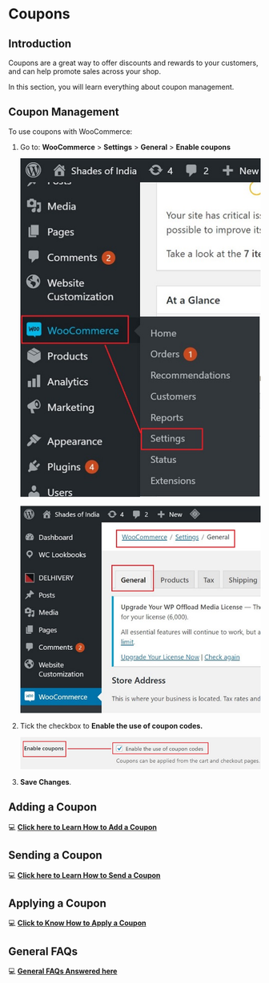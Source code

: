 #   **Coupons**

##  **Introduction**

Coupons are a great way to offer discounts and rewards to your customers, and can help promote sales across your shop.

In this section, you will learn everything about coupon management.

##  **Coupon Management**

To use coupons with WooCommerce:

1.  Go to:  **WooCommerce** > **Settings** > **General** > **Enable coupons**

    ![woosettings](Image\woosettings.jpg)

    ![woogeneral](Image\woogeneral.jpg)

2.  Tick the checkbox to **Enable the use of coupon codes.**

    ![enablecoupon](Image\enablecoupon.jpg)
    
3.  **Save Changes**.

##  **Adding a Coupon**

:computer: <a href="https://docs.woocommerce.com/document/coupon-management/#section-1" target="_blank">**Click here to Learn How to Add a Coupon**</a>

##  **Sending a Coupon**

:computer: <a href="https://docs.woocommerce.com/document/coupon-management/#section-5" target="_blank">**Click here to Learn How to Send a Coupon**</a>

##  **Applying a Coupon**

:computer: <a href="https://docs.woocommerce.com/document/coupon-management/#section-6" target="_blank">**Click to Know How to Apply a Coupon**</a>

##  **General FAQs**

:computer: <a href="https://docs.woocommerce.com/document/coupon-management/#section-7" target="_blank">**General FAQs Answered here**</a>